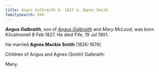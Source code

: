 ```yaml
---
title: Angus Galbraith b. 1827 m. Agnes Smith
familysearch: XXX
---
```

***Angus Galbraith***, son of *[Angus Galbraith](galbraith-angus-1784-mcleod.md)* and *Mary McLeod*, was born Kilcalmonell 8 Feb 1827.  He died Fife, 19 Jul 1901.

He married  **Agnes Mackie Smith** (1826-1876)

Children of Angus and Agnes (Smith) Galbraith:

Many.
